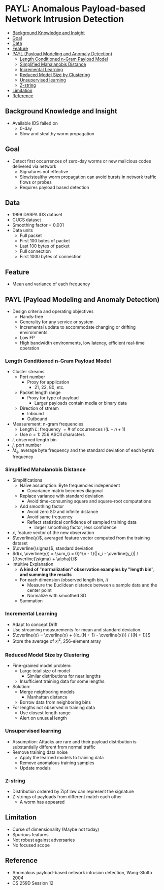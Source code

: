 # PAYL: Anomalous Payload-based Network Intrusion Detection

<!-- TOC -->

- [Background Knowledge and Insight](#background-knowledge-and-insight)
- [Goal](#goal)
- [Data](#data)
- [Feature](#feature)
- [PAYL (Payload Modeling and Anomaly Detection)](#payl-payload-modeling-and-anomaly-detection)
    - [Length Conditioned n-Gram Payload Model](#length-conditioned-n-gram-payload-model)
    - [Simplified Mahalanobis Distance](#simplified-mahalanobis-distance)
    - [Incremental Learning](#incremental-learning)
    - [Reduced Model Size by Clustering](#reduced-model-size-by-clustering)
    - [Unsupervised learning](#unsupervised-learning)
    - [Z-string](#z-string)
- [Limitation](#limitation)
- [Reference](#reference)

<!-- /TOC -->

## Background Knowledge and Insight

* Available IDS failed on
    * 0-day
    * Slow and stealthy worm propagation

## Goal

* Detect first occurrences of zero-day worms or new malicious codes delivered via network
    * Signatures not effective
    * Slow/stealthy worm propagation can avoid bursts in network traffic flows or probes
    * Requires payload based detection

## Data

* 1999 DARPA IDS dataset
* CUCS dataset
* Smoothing factor = 0.001
* Data units
    * Full packet
    * First 100 bytes of packet
    * Last 100 bytes of packet
    * Full connection
    * First 1000 bytes of connection

## Feature

* Mean and variance of each frequency

## PAYL (Payload Modeling and Anomaly Detection)

* Design criteria and operating objectives
    * Hands-free
    * Generality for any service or system
    * Incremental update to accommodate changing or drifting environments
    * Low FP
    * High bandwidth environments, low latency, efficient real-time operation

### Length Conditioned n-Gram Payload Model

* Cluster streams
    * Port number
        * Proxy for application
            * 21, 22, 80, etc.
    * Packet length range
        * Proxy for type of payload
            * Larger payloads contain media or binary data
    * Direction of stream
        * Inbound
        * Outbound
* Measurement: n-gram frequencies
    * Length $L$: frequency $= \#$ of occurrences $/ (L-n+1)$
    * Use $n = 1$: 256 ASCII characters
* $i$, observed length bin
* $j$, port number
* $M_{ij}$, average byte frequency and the standard deviation of each byte’s frequency


### Simplified Mahalanobis Distance

* Simplifications
    * Naïve assumption: Byte frequencies independent
        * Covariance matrix becomes diagonal
    * Replace variance with standard deviation
        * Avoid time-consuming square and square-root computations
    * Add smoothing factor
        * Avoid zero SD and infinite distance
        * Avoid same frequency
        * Reflect statistical confidence of sampled training data
            * larger smoothing factor, less confidence
* $x$, feature vector of the new observation
* $\overline{y}$, averaged feature vector computed from the training dataset
* $\overline{\sigma}$, standard deviation
* $d(x, \overline{y}) = \sum_{i = 0}^{n - 1}{|x_i - \overline{y_i}| / ({\overline{\sigma} + \alpha})}$
* Intuitive Explanation
    * **A kind of "normalization" observation examples by "length bin", and summing the results**
    * For each dimension (observed length bin, $i$)
        * Measure the Euclidean distance between a sample data and the center point
        * Normalize with smoothed SD
    * Summation

### Incremental Learning

* Adapt to concept Drift
* Use streaming measurements for mean and standard deviation
* $\overline{x} = \overline{x} + {(x_{N + 1} - \overline{x})} / {(N + 1)}$
* Store the average of $x_i^2$, 256-element array

### Reduced Model Size by Clustering

* Fine-grained model problem:
    * Large total size of model
        * Similar distributions for near lengths
    * Insufficient training data for some lengths
* Solution:
    * Merge neighboring models
        * Manhattan distance
    * Borrow data from neighboring bins
* For lengths not observed in training data
    * Use closest length range
    * Alert on unusual length

### Unsupervised learning

* Assumption: Attacks are rare and their payload distribution is substantially different from normal traffic
* Remove training data noise
    * Apply the learned models to training data
    * Remove anomalous training samples
    * Update models

### Z-string

* Distribution ordered by Zipf law can represent the signature
* Z-strings of payloads from different match each other
    * A worm has appeared

## Limitation

* Curse of dimensionality (Maybe not today)
* Spurious features
* Not robust against adversaries
* No focused scope

## Reference

* Anomalous payload-based network intrusion detection, Wang-Stolfo 2004
* CS 259D Session 12
